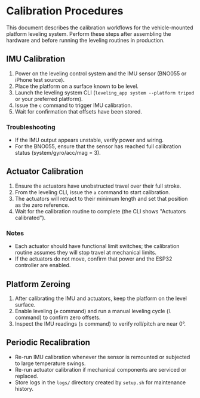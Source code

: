 # Calibration Procedures

This document describes the calibration workflows for the vehicle-mounted platform leveling system. Perform these steps after assembling the hardware and before running the leveling routines in production.

## IMU Calibration

1. Power on the leveling control system and the IMU sensor (BNO055 or iPhone test source).
2. Place the platform on a surface known to be level.
3. Launch the leveling system CLI (`leveling_app system --platform tripod` or your preferred platform).
4. Issue the `c` command to trigger IMU calibration.
5. Wait for confirmation that offsets have been stored.

### Troubleshooting
- If the IMU output appears unstable, verify power and wiring.
- For the BNO055, ensure that the sensor has reached full calibration status (system/gyro/acc/mag = 3).

## Actuator Calibration

1. Ensure the actuators have unobstructed travel over their full stroke.
2. From the leveling CLI, issue the `a` command to start calibration.
3. The actuators will retract to their minimum length and set that position as the zero reference.
4. Wait for the calibration routine to complete (the CLI shows "Actuators calibrated").

### Notes
- Each actuator should have functional limit switches; the calibration routine assumes they will stop travel at mechanical limits.
- If the actuators do not move, confirm that power and the ESP32 controller are enabled.

## Platform Zeroing

1. After calibrating the IMU and actuators, keep the platform on the level surface.
2. Enable leveling (`e` command) and run a manual leveling cycle (`l` command) to confirm zero offsets.
3. Inspect the IMU readings (`s` command) to verify roll/pitch are near 0°.

## Periodic Recalibration

- Re-run IMU calibration whenever the sensor is remounted or subjected to large temperature swings.
- Re-run actuator calibration if mechanical components are serviced or replaced.
- Store logs in the `logs/` directory created by `setup.sh` for maintenance history.
